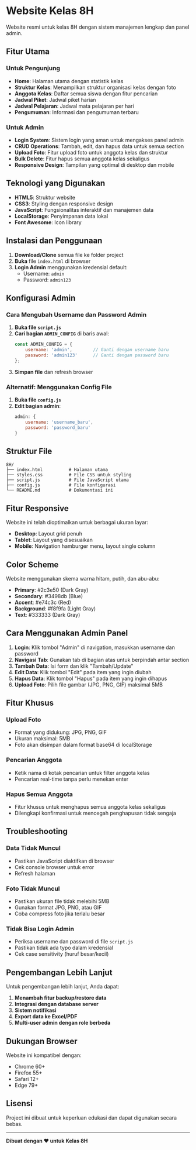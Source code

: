 # Website Kelas 8H

Website resmi untuk kelas 8H dengan sistem manajemen lengkap dan panel admin.

## Fitur Utama

### Untuk Pengunjung
- **Home**: Halaman utama dengan statistik kelas
- **Struktur Kelas**: Menampilkan struktur organisasi kelas dengan foto
- **Anggota Kelas**: Daftar semua siswa dengan fitur pencarian
- **Jadwal Piket**: Jadwal piket harian
- **Jadwal Pelajaran**: Jadwal mata pelajaran per hari
- **Pengumuman**: Informasi dan pengumuman terbaru

### Untuk Admin
- **Login System**: Sistem login yang aman untuk mengakses panel admin
- **CRUD Operations**: Tambah, edit, dan hapus data untuk semua section
- **Upload Foto**: Fitur upload foto untuk anggota kelas dan struktur
- **Bulk Delete**: Fitur hapus semua anggota kelas sekaligus
- **Responsive Design**: Tampilan yang optimal di desktop dan mobile

## Teknologi yang Digunakan

- **HTML5**: Struktur website
- **CSS3**: Styling dengan responsive design
- **JavaScript**: Fungsionalitas interaktif dan manajemen data
- **LocalStorage**: Penyimpanan data lokal
- **Font Awesome**: Icon library

## Instalasi dan Penggunaan

1. **Download/Clone** semua file ke folder project
2. **Buka** file `index.html` di browser
3. **Login Admin** menggunakan kredensial default:
   - Username: `admin`
   - Password: `admin123`

## Konfigurasi Admin

### Cara Mengubah Username dan Password Admin

1. **Buka file `script.js`**
2. **Cari bagian `ADMIN_CONFIG`** di baris awal:
   ```javascript
   const ADMIN_CONFIG = {
       username: 'admin',        // Ganti dengan username baru
       password: 'admin123'      // Ganti dengan password baru
   };
   ```
3. **Simpan file** dan refresh browser

### Alternatif: Menggunakan Config File

1. **Buka file `config.js`**
2. **Edit bagian admin**:
   ```javascript
   admin: {
       username: 'username_baru',
       password: 'password_baru'
   }
   ```

## Struktur File

```
8H/
├── index.html          # Halaman utama
├── styles.css          # File CSS untuk styling
├── script.js           # File JavaScript utama
├── config.js           # File konfigurasi
└── README.md           # Dokumentasi ini
```

## Fitur Responsive

Website ini telah dioptimalkan untuk berbagai ukuran layar:
- **Desktop**: Layout grid penuh
- **Tablet**: Layout yang disesuaikan
- **Mobile**: Navigation hamburger menu, layout single column

## Color Scheme

Website menggunakan skema warna hitam, putih, dan abu-abu:
- **Primary**: #2c3e50 (Dark Gray)
- **Secondary**: #3498db (Blue)
- **Accent**: #e74c3c (Red)
- **Background**: #f8f9fa (Light Gray)
- **Text**: #333333 (Dark Gray)

## Cara Menggunakan Admin Panel

1. **Login**: Klik tombol "Admin" di navigation, masukkan username dan password
2. **Navigasi Tab**: Gunakan tab di bagian atas untuk berpindah antar section
3. **Tambah Data**: Isi form dan klik "Tambah/Update"
4. **Edit Data**: Klik tombol "Edit" pada item yang ingin diubah
5. **Hapus Data**: Klik tombol "Hapus" pada item yang ingin dihapus
6. **Upload Foto**: Pilih file gambar (JPG, PNG, GIF) maksimal 5MB

## Fitur Khusus

### Upload Foto
- Format yang didukung: JPG, PNG, GIF
- Ukuran maksimal: 5MB
- Foto akan disimpan dalam format base64 di localStorage

### Pencarian Anggota
- Ketik nama di kotak pencarian untuk filter anggota kelas
- Pencarian real-time tanpa perlu menekan enter

### Hapus Semua Anggota
- Fitur khusus untuk menghapus semua anggota kelas sekaligus
- Dilengkapi konfirmasi untuk mencegah penghapusan tidak sengaja

## Troubleshooting

### Data Tidak Muncul
- Pastikan JavaScript diaktifkan di browser
- Cek console browser untuk error
- Refresh halaman

### Foto Tidak Muncul
- Pastikan ukuran file tidak melebihi 5MB
- Gunakan format JPG, PNG, atau GIF
- Coba compress foto jika terlalu besar

### Tidak Bisa Login Admin
- Periksa username dan password di file `script.js`
- Pastikan tidak ada typo dalam kredensial
- Cek case sensitivity (huruf besar/kecil)

## Pengembangan Lebih Lanjut

Untuk pengembangan lebih lanjut, Anda dapat:
1. **Menambah fitur backup/restore data**
2. **Integrasi dengan database server**
3. **Sistem notifikasi**
4. **Export data ke Excel/PDF**
5. **Multi-user admin dengan role berbeda**

## Dukungan Browser

Website ini kompatibel dengan:
- Chrome 60+
- Firefox 55+
- Safari 12+
- Edge 79+

## Lisensi

Project ini dibuat untuk keperluan edukasi dan dapat digunakan secara bebas.

---

**Dibuat dengan ❤️ untuk Kelas 8H**
